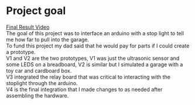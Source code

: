 # Project goal
[Final Result Video](https://youtu.be/7p7jBCEYopQ)  
The goal of this project was to interface an arduino with a stop light to tell me how far to pull into the garage.  
To fund this project my dad said that he would pay for parts if I could create a prototype.  
V1 and V2 are the two prototypes, V1 was just the ultrasonic sensor and some LEDS on a breadboard, V2 is similar but I simulated a garage with a toy car and cardboard box.  
V3 integrated the relay board that was critical to interacting with the stoplight through the arduino.  
V4 is the final integration that I made changes to as needed after assembling the hardware.  
